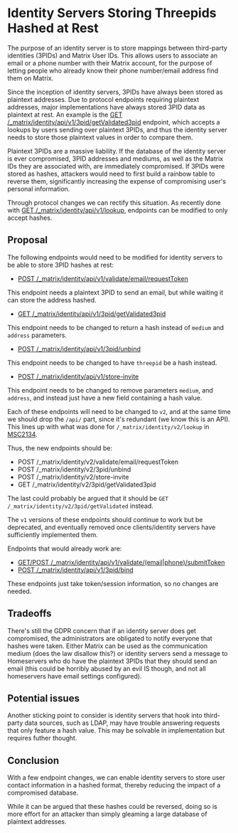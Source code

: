 # Identity Servers Storing Threepids Hashed at Rest

The purpose of an identity server is to store mappings between third-party
identities (3PIDs) and Matrix User IDs. This allows users to associate an
email or a phone number with their Matrix account, for the purpose of letting
people who already know their phone number/email address find them on Matrix.

Since the inception of identity servers, 3PIDs have always been stored as
plaintext addresses. Due to protocol endpoints requiring plaintext addresses,
major implementations have always stored 3PID data as plaintext at rest. An example is the [GET /_matrix/identity/api/v1/3pid/getValidated3pid](https://matrix.org/docs/spec/identity_service/unstable#get-matrix-identity-api-v1-3pid-getvalidated3pid) endpoint, which accepts a lookups by users sending over plaintext 3PIDs, and thus the
identity server needs to store those plaintext values in order to compare
them.

Plaintext 3PIDs are a massive liability. If the database of the identity
server is ever compromised, 3PID addresses and mediums, as well as the Matrix
IDs they are associated with, are immediately compromised. If 3PIDs were
stored as hashes, attackers would need to first build a rainbow table to
reverse them, significantly increasing the expense of compromising user's
personal information.

Through protocol changes we can rectify this situation. As recently done with
[GET
/_matrix/identity/api/v1/lookup](https://matrix.org/docs/spec/identity_service/unstable#get-matrix-identity-api-v1-lookup),
endpoints can be modified to only accept hashes.

## Proposal

The following endpoints would need to be modified for identity servers to be able to store 3PID hashes at rest:

* [POST /_matrix/identity/api/v1/validate/email/requestToken](https://matrix.org/docs/spec/identity_service/unstable#post-matrix-identity-api-v1-validate-email-requesttoken)

This endpoint needs a plaintext 3PID to send an email, but while waiting it can store the address hashed.

* [GET /_matrix/identity/api/v1/3pid/getValidated3pid](https://matrix.org/docs/spec/identity_service/unstable#get-matrix-identity-api-v1-3pid-getvalidated3pid)

This endpoint needs to be changed to return a hash instead of `medium` and `address` parameters.

* [POST /_matrix/identity/api/v1/3pid/unbind](https://matrix.org/docs/spec/identity_service/unstable#post-matrix-identity-api-v1-3pid-unbind)

This endpoint needs to be changed to have `threepid` be a hash instead.

* [POST /_matrix/identity/api/v1/store-invite](https://matrix.org/docs/spec/identity_service/unstable#post-matrix-identity-api-v1-store-invite) 

This endpoint needs to be changed to remove parameters `medium`, and `address`, and instead just have a new field containing a hash value.

Each of these endpoints will need to be changed to `v2`, and at the same time
we should drop the `/api/` part, since it's redundant (we know this is an
API). This lines up with what was done for `/_matrix/identity/v2/lookup` in
[MSC2134](https://github.com/matrix-org/matrix-doc/pull/2134).

Thus, the new endpoints should be:

* POST /_matrix/identity/v2/validate/email/requestToken
* POST /_matrix/identity/v2/3pid/unbind
* POST /_matrix/identity/v2/store-invite
* GET /_matrix/identity/v2/3pid/getValidated3pid

The last could probably be argued that it should be `GET
/_matrix/identity/v2/3pid/getValidated` instead.

The `v1` versions of these endpoints should continue to work but be
deprecated, and eventually removed once clients/identity servers have
sufficiently implemented them.

Endpoints that would already work are:

* [GET/POST /_matrix/identity/api/v1/validate/(email|phone)/submitToken](https://matrix.org/docs/spec/identity_service/unstable#post-matrix-identity-api-v1-validate-email-submittoken)
* [POST /_matrix/identity/api/v1/3pid/bind](https://matrix.org/docs/spec/identity_service/unstable#post-matrix-identity-api-v1-3pid-bind)

These endpoints just take token/session information, so no changes are needed.

## Tradeoffs

There's still the GDPR concern that if an identity server does get
compromised, the administrators are obligated to notify everyone that hashes
were taken. Either Matrix can be used as the communication medium (does the
law disallow this?) or identity servers send a message to Homeservers who do
have the plaintext 3PIDs that they should send an email (this could be
horribly abused by an evil IS though, and not all homeservers have email
settings configured).

## Potential issues

Another sticking point to consider is identity servers that hook into
third-party data sources, such as LDAP, may have trouble answering requests
that only feature a hash value. This may be solvable in implementation but
requires futher thought.

## Conclusion

With a few endpoint changes, we can enable identity servers to store user
contact information in a hashed format, thereby reducing the impact of a
compromised database.

While it can be argued that these hashes could be reversed, doing so is more
effort for an attacker than simply gleaming a large database of plaintext
addresses.
